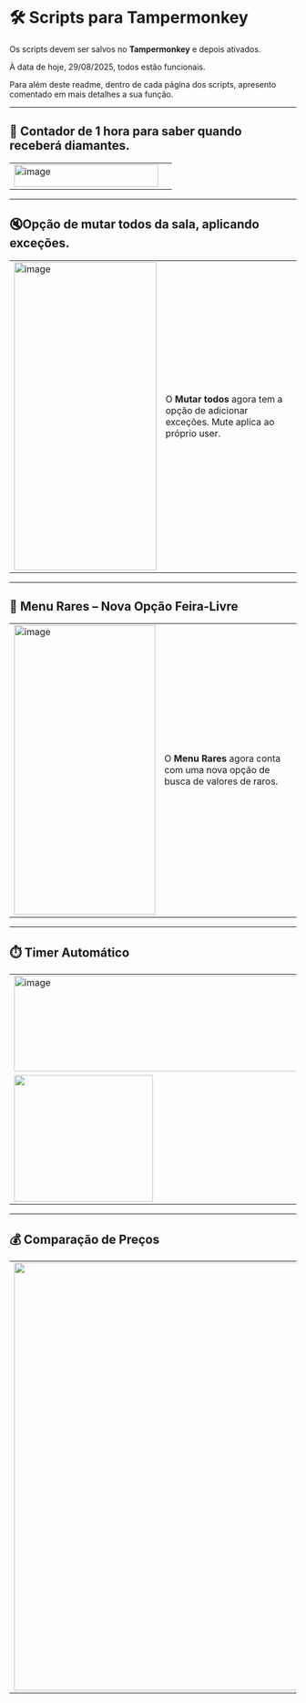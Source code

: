 # 🛠️ Scripts para Tampermonkey

Os scripts devem ser salvos no **Tampermonkey** e depois ativados. 

À data de hoje, 29/08/2025, todos estão funcionais.

Para além deste readme, dentro de cada página dos scripts, apresento comentado em mais detalhes a sua função. 

---
## 💎 Contador de 1 hora para saber quando receberá diamantes.
| | |
|---|---|
| <img width="253" height="39" alt="image" src="https://github.com/user-attachments/assets/c7cf8cff-c380-424e-82cd-0293c7956321" /> | 

---
## 🔇Opção de mutar todos da sala, aplicando exceções.
| | |
|---|---|
| <img width="250" height="540" alt="image" src="https://github.com/user-attachments/assets/9969f441-52d8-453e-94a8-d1bb087f966c" /> | O **Mutar todos** agora tem a opção de adicionar exceções. Mute aplica ao próprio user. |

---

## 📌 Menu Rares – Nova Opção Feira-Livre
| | |
|---|---|
| <img width="248" height="508" alt="image" src="https://github.com/user-attachments/assets/d8ba7eaa-573e-4564-b359-4c4c29a2740a" /> | O **Menu Rares** agora conta com uma nova opção de busca de valores de raros. |

---

## ⏱️ Timer Automático
| | |
|---|---|
| <img width="586" height="168" alt="image" src="https://github.com/user-attachments/assets/195c5e44-ba9f-4cad-9774-b799e0cd83b1" /> | Ao iniciar, é ativado um **timer**. E o carregamento pode ser acompanhado na consola |
| <img width="244" height="222" src="https://github.com/user-attachments/assets/bb8b9210-b68a-48df-a71d-00662385af01" /> | Após a ativação, surge também um campo para procurar o valor de raros. |

---

## 💰 Comparação de Preços
| | |
|---|---|
| <img width="750" src="https://github.com/user-attachments/assets/53ba2ef3-92d3-4f65-b16e-39234f20802e" /> | A *feira-livre* agora apresenta uma **comparação de preço de venda / valor**, com visualização intuitiva.<br><br>⬆️ **Vermelho** → preço de venda acima do valor do raro.<br>⬇️ **Verde** → preço de venda abaixo do valor do raro.<br>➡️ **Cinza** → preço de venda igual ao valor do raro. |
